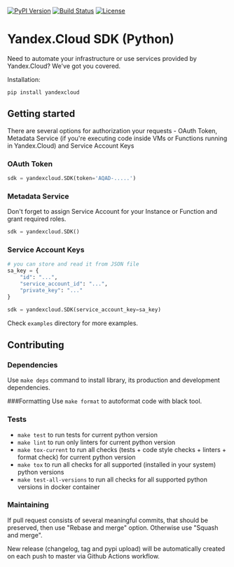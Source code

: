 [![PyPI Version][pypi-image]][pypi-url]
[![Build Status][build-image]][build-url]
[![License][license-image]][license-url]

<!-- Badges -->

[pypi-image]: https://img.shields.io/pypi/v/yandexcloud
[pypi-url]: https://pypi.org/project/yandexcloud/
[build-image]: https://github.com/yandex-cloud/python-sdk/actions/workflows/run-tests.yml/badge.svg
[build-url]: https://github.com/yandex-cloud/python-sdk/actions/workflows/run-tests.yml
[license-image]: https://img.shields.io/github/license/yandex-cloud/python-sdk.svg
[license-url]: https://github.com/yandex-cloud/python-sdk/blob/master/LICENSE

# Yandex.Cloud SDK (Python) 

Need to automate your infrastructure or use services provided by Yandex.Cloud? We've got you covered.

Installation:

    pip install yandexcloud

## Getting started

There are several options for authorization your requests - OAuth Token,
Metadata Service (if you're executing code inside VMs or Functions
running in Yandex.Cloud) and Service Account Keys

### OAuth Token

```python
sdk = yandexcloud.SDK(token='AQAD-.....')
```

### Metadata Service

Don't forget to assign Service Account for your Instance or Function and grant required roles.

```python
sdk = yandexcloud.SDK()
```

### Service Account Keys

```python
# you can store and read it from JSON file 
sa_key = {
    "id": "...",
    "service_account_id": "...",
    "private_key": "..."
}

sdk = yandexcloud.SDK(service_account_key=sa_key)
```

Check `examples` directory for more examples.


## Contributing
### Dependencies
Use `make deps` command to install library, its production and development dependencies.

###Formatting
Use `make format` to autoformat code with black tool. 

### Tests
- `make test` to run tests for current python version
- `make lint` to run only linters for current python version
- `make tox-current` to run all checks (tests + code style checks + linters + format check) for current python version
- `make tox` to run all checks for all supported (installed in your system) python versions
- `make test-all-versions` to run all checks for all supported python versions in docker container


### Maintaining
If pull request consists of several meaningful commits, that should be preserved, 
then use "Rebase and merge" option. Otherwise use "Squash and merge". 

New release (changelog, tag and pypi upload) will be automatically created 
on each push to master via Github Actions workflow.
